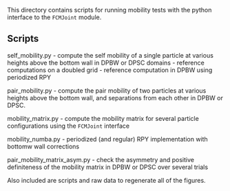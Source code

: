 This directory contains scripts for running mobility tests with the python interface to 
the `FCMJoint` module.

## Scripts 
self_mobility.py - compute the self mobility of a single particle at various heights
                   above the bottom wall in DPBW or DPSC domains
                 - reference computations on a doubled grid
                 - reference computation in DPBW using periodized RPY 
                 
pair_mobility.py - compute the pair mobility of two particles at various heights
                   above the bottom wall, and separations from each other in DPBW or DPSC.
                   
mobility_matrix.py - compute the mobility matrix for several particle configurations using
                     the `FCMJoint` interface
                     
mobility_numba.py - periodized (and regular) RPY implementation with bottomw wall corrections

pair_mobility_matrix_asym.py - check the asymmetry and positive definiteness of the mobility
                               matrix in DPBW or DPSC over several trials



Also included are scripts and raw data to regenerate all of the figures.